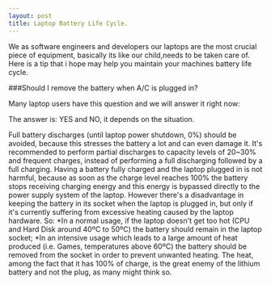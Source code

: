 ```yaml
---
layout: post
title: Laptop Battery Life Cycle.
---
```


We as software engineers and developers our laptops are the most crucial piece of equipment, basically its like our child,needs to be taken care of.
Here is a tip that i hope may help you maintain your machines battery life cycle.

###Should I remove the battery when A/C is plugged in?

Many laptop users have this question and we will answer it right now: 

The answer is: YES and NO, it depends on the situation.


Full battery discharges (until laptop power shutdown, 0%) should be avoided, because this stresses the battery a lot and can even damage it. It's recommended to perform partial discharges to capacity levels of 20~30% and frequent charges, instead of performing a full discharging followed by a full charging.
Having a battery fully charged and the laptop plugged in is not harmful, because as soon as the charge level reaches 100% the battery stops receiving charging energy and this energy is bypassed directly to the power supply system of the laptop.
However there's a disadvantage in keeping the battery in its socket when the laptop is plugged in, but only if it's currently suffering from excessive heating caused by the laptop hardware.
 So:
*In a normal usage, if the laptop doesn't get too hot (CPU and Hard Disk around 40ºC to 50ºC) the battery should remain in the laptop socket;
*In an intensive usage which leads to a large amount of heat produced (i.e. Games, temperatures above 60ºC) the battery should be removed from the socket in order to prevent unwanted heating.
The heat, among the fact that it has 100% of charge, is the great enemy of the lithium battery and not the plug, as many might think so. 
